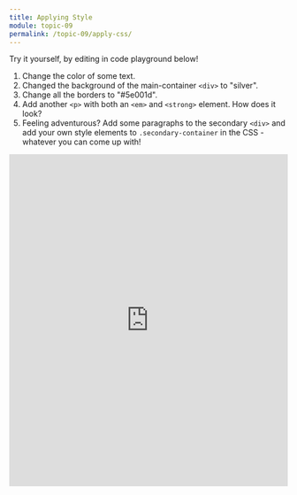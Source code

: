 ```yaml
---
title: Applying Style
module: topic-09
permalink: /topic-09/apply-css/
---
```


<div class="divider-heading"></div>

Try it yourself, by editing in code playground below!

1. Change the color of some text.
2. Changed the background of the main-container `<div>` to "silver".
3. Change all the borders to "#5e001d".
4. Add another `<p>` with both an `<em>` and `<strong>` element. How does it look?
5. Feeling adventurous? Add some paragraphs to the secondary `<div>` and add your own style elements to `.secondary-container` in the CSS - whatever you can come up with!

<div class="codepen-embed">
  <iframe src="https://embed.plnkr.co/plunk/COaT5qPpQ9bzeqrU?show=html,css,preview" frameborder="0" width="100%" height="600px"></iframe>
</div>
